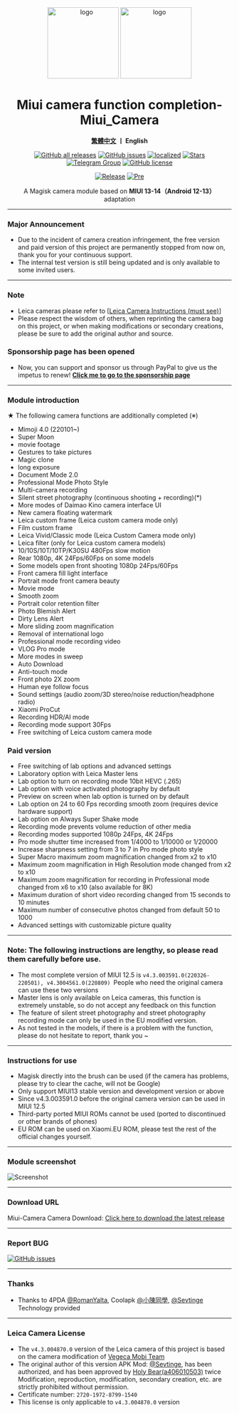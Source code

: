 <div align="center">
   <img width="160" src="https://i.imgur.com/wz2b85J.png" alt="logo">
   <img width="160" src="https://i.imgur.com/jm0M0rG.png" alt="logo">
   <h1>Miui camera function completion-Miui_Camera</h1>
   <p>
       <b><a href="https://github.com/a406010503/Miui_Camera/blob/main/README.md">繁體中文</a>  丨 English</b>
   </p>
   <a href="https://github.com/a406010503/Miui_Camera/releases"><img alt="GitHub all releases" src="https://img.shields.io/github/downloads/a406010503/Miui_Camera/total?label=Downloads"></a>
   <a href="https://github.com/a406010503/Miui_Camera/issues"><img alt="GitHub issues" src="https://img.shields.io/github/issues/a406010503/Miui_Camera"></a>
   <a href="https://crowdin.com/project/miui-camera-mod"><img alt="localized" src="https://badges.crowdin.net/miui-camera-mod/localized.svg"></a>
   <a href="https://github.com/a406010503/Miui_Camera/"><img alt="Stars" src="https://img.shields.io/github/stars/a406010503/Miui_Camera?label=stars"></a>
   <a href="https://t.me/HolyBearHome"><img alt="Telegram Group" src="https://img.shields.io/badge/聖小熊の小屋-Telegram-blue.svg?logo=telegram"></a>
   <a href="https://github.com/a406010503/Miui_Camera/blob/main/LICENSE"><img alt="GitHub license" src="https://img.shields.io/github/license/a406010503/Miui_Camera"></a><p>
      <a href="https://github.com/a406010503/Miui_Camera/releases/latest"><img alt="Release" src="https://img.shields.io/github/v/release/a406010503/Miui_Camera?label=release"></a>
   <a href="https://github.com/a406010503/Miui_Camera/releases/"><img alt="Pre" src="https://img.shields.io/github/v/tag/a406010503/Miui_Camera?color=orange&include_prereleases&label=Pre-release"></a>
   <p>A Magisk camera module based on <b>MIUI 13-14（Android 12-13）</b> adaptation</p>
</div>

---

### Major Announcement
- Due to the incident of camera creation infringement, the free version and paid version of this project are permanently stopped from now on, thank you for your continuous support.
- The internal test version is still being updated and is only available to some invited users.

---

### Note
- Leica cameras please refer to [[Leica Camera Instructions (must see)](https://github.com/a406010503/Miui_Camera/blob/main/Leica_en.md)]
- Please respect the wisdom of others, when reprinting the camera bag on this project, or when making modifications or secondary creations, please be sure to add the original author and source.

### Sponsorship page has been opened
- Now, you can support and sponsor us through PayPal to give us the impetus to renew!
**[Click me to go to the sponsorship page](https://paypal.me/holybear0610)**

---

### Module introduction
★ The following camera functions are additionally completed (※)
- Mimoji 4.0 (220101~)
- Super Moon
- movie footage
- Gestures to take pictures
- Magic clone
- long exposure
- Document Mode 2.0
- Professional Mode Photo Style
- Multi-camera recording
- Silent street photography (continuous shooting + recording)(*)
- More modes of Daimao Kino camera interface UI
- New camera floating watermark
- Leica custom frame (Leica custom camera mode only)
- Film custom frame
- Leica Vivid/Classic mode (Leica Custom Camera mode only)
- Leica filter (only for Leica custom camera models)
- 10/10S/10T/10TP/K30SU 480Fps slow motion
- Rear 1080p, 4K 24Fps/60Fps on some models
- Some models open front shooting 1080p 24Fps/60Fps
- Front camera fill light interface
- Portrait mode front camera beauty
- Movie mode
- Smooth zoom
- Portrait color retention filter
- Photo Blemish Alert
- Dirty Lens Alert
- More sliding zoom magnification
- Removal of international logo
- Professional mode recording video
- VLOG Pro mode
- More modes in sweep
- Auto Download
- Anti-touch mode
- Front photo 2X zoom
- Human eye follow focus
- Sound settings (audio zoom/3D stereo/noise reduction/headphone radio)
- Xiaomi ProCut
- Recording HDR/AI mode
- Recording mode support 30Fps
- Free switching of Leica custom camera mode

### Paid version
- Free switching of lab options and advanced settings
- Laboratory option with Leica Master lens
- Lab option to turn on recording mode 10bit HEVC (.265)
- Lab option with voice activated photography by default
- Preview on screen when lab option is turned on by default
- Lab option on 24 to 60 Fps recording smooth zoom (requires device hardware support)
- Lab option on Always Super Shake mode
- Recording mode prevents volume reduction of other media
- Recording modes supported 1080p 24Fps, 4K 24Fps
- Pro mode shutter time increased from 1/4000 to 1/10000 or 1/20000
- Increase sharpness setting from 3 to 7 in Pro mode photo style
- Super Macro maximum zoom magnification changed from x2 to x10
- Maximum zoom magnification in High Resolution mode changed from x2 to x10
- Maximum zoom magnification for recording in Professional mode changed from x6 to x10 (also available for 8K)
- Maximum duration of short video recording changed from 15 seconds to 10 minutes
- Maximum number of consecutive photos changed from default 50 to 1000
- Advanced settings with customizable picture quality

---

### Note: The following instructions are lengthy, so please read them carefully before use.
- The most complete version of MIUI 12.5 is `v4.3.003591.0(220326-220501), v4.3004561.0(220809) `People who need the original camera can use these two versions
- Master lens is only available on Leica cameras, this function is extremely unstable, so do not accept any feedback on this function
- The feature of silent street photography and street photography recording mode can only be used in the EU modified version.
- As not tested in the models, if there is a problem with the function, please do not hesitate to report, thank you ~

---

### Instructions for use
- Magisk directly into the brush can be used (if the camera has problems, please try to clear the cache, will not be Google)
- Only support MIUI13 stable version and development version or above
- Since v4.3.003591.0 before the original camera version can be used in MIUI 12.5
- Third-party ported MIUI ROMs cannot be used (ported to discontinued or other brands of phones)
- EU ROM can be used on Xiaomi.EU ROM, please test the rest of the official changes yourself.

---

### Module screenshot
![Screenshot](https://i.imgur.com/yx2fdcg.png)

---

### Download URL

Miui-Camera Camera Download: [Click here to download the latest release](https://github.com/a406010503/Miui_Camera/releases)

---

### Report BUG

  <a href="https://github.com/a406010503/Miui_Camera/issues"><img alt="GitHub issues" src="https://img.shields.io/github/issues/a406010503/Miui_Camera"> </a>

---

### Thanks
- Thanks to 4PDA [@RomanYalta](https://4pda.to/forum/index.php?showuser=513933), Coolapk [@小陳同學](http://www.coolapk.com/u/1388927), [@Sevtinge](https://github.com/Sevtinge) Technology provided

---

### Leica Camera License
- The `v4.3.004870.0` version of the Leica camera of this project is based on the camera modification of [Vegeca Mobi Team](http://sevtinge.wecrane.club/miuicam_mod/4870.html)
- The original author of this version APK Mod: [@Sevtinge](https://github.com/Sevtinge), has been authorized, and has been approved by [Holy Bear(a406010503)](https://github.com/a406010503) twice Modification, reproduction, modification, secondary creation, etc. are strictly prohibited without permission.
- Certificate number: `2720-1972-8799-1540`
- This license is only applicable to `v4.3.004870.0` version
